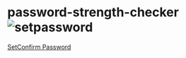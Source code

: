 # password-strength-checker![setpassword](https://github.com/user-attachments/assets/d1df78e1-645e-4026-aab1-18b3578d53c1)
[SetConfirm Password](https://github.com/user-attachments/assets/4396387a-4b91-4e87-9b4b-c5cf4d7991a6)
